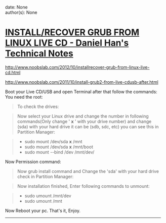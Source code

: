 
date: None  
author(s): None  

# [INSTALL/RECOVER GRUB FROM LINUX LIVE CD - Daniel Han's Technical Notes](https://sites.google.com/site/xiangyangsite/home/technical-tips/linux-unix/common-tips/install-recover-grub-from-linux-live-cd)

http://www.noobslab.com/2012/10/installrecover-grub-from-linux-live-cd.html

http://www.noobslab.com/2011/10/install-grub2-from-live-cdusb-after.html

Boot your Live CD/USB and open Terminal after that follow the commands:  
You need the root:  


> To check the drives:  


> Now select your Linux drive and change the number in following commands(Only change ' **x** ' with your drive number) and change (sda) with your hard drive it can be (sdb, sdc, etc) you can see this in Partition Manager:  


>   * sudo mount /dev/sda **x** /mnt
>   * sudo mount /dev/sda **x** /mnt/boot
>   * sudo mount --bind /dev /mnt/dev/
> 


Now Permission command:  


> Now grub install command and Change the 'sda' with your hard drive check in Partition Manager:  


> Now installation finished, Enter following commands to unmount:  


>   * sudo umount /mnt/dev
>   * sudo umount /mnt
> 


Now Reboot your pc. That's it, Enjoy.   
  
---

